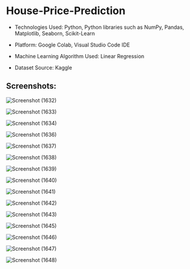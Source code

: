 <h1>House-Price-Prediction</h1>

* Technologies Used: Python, Python libraries such as NumPy, Pandas, Matplotlib, Seaborn, Scikit-Learn

* Platform: Google Colab, Visual Studio Code IDE

* Machine Learning Algorithm Used: Linear Regression

* Dataset Source: Kaggle

<h2>Screenshots:</h2>


![Screenshot (1632)](https://github.com/DebajyotiTalukder2001/Bharat_Intern-MLRepo/assets/136104351/50dbd77d-ebf3-4680-9069-565cfb38835c)




![Screenshot (1633)](https://github.com/DebajyotiTalukder2001/Bharat_Intern-MLRepo/assets/136104351/d889aef7-efe8-404a-9dc4-13fb7cee7a50)




![Screenshot (1634)](https://github.com/DebajyotiTalukder2001/Bharat_Intern-MLRepo/assets/136104351/039bf39f-5a41-477a-9922-6f6b8cd5f64e)





![Screenshot (1636)](https://github.com/DebajyotiTalukder2001/Bharat_Intern-MLRepo/assets/136104351/6457d2e1-1593-4f1b-8d79-d86a530ee4b3)



![Screenshot (1637)](https://github.com/DebajyotiTalukder2001/Bharat_Intern-MLRepo/assets/136104351/ab624708-5c6f-4b3d-b5a4-fc8d8c0a99fc)





![Screenshot (1638)](https://github.com/DebajyotiTalukder2001/Bharat_Intern-MLRepo/assets/136104351/571dc4f7-09e1-4dcf-8103-edbdeb24492f)




![Screenshot (1639)](https://github.com/DebajyotiTalukder2001/Bharat_Intern-MLRepo/assets/136104351/ff7425b7-ef3c-4861-99d9-09779bf7699f)



![Screenshot (1640)](https://github.com/DebajyotiTalukder2001/Bharat_Intern-MLRepo/assets/136104351/439815fc-9460-493d-a23c-1b15ab50d00f)




![Screenshot (1641)](https://github.com/DebajyotiTalukder2001/Bharat_Intern-MLRepo/assets/136104351/5917ebea-8efe-43c2-ba6d-90b66a8e1812)




![Screenshot (1642)](https://github.com/DebajyotiTalukder2001/Bharat_Intern-MLRepo/assets/136104351/d85e6df2-e0e1-46d7-9552-a762fd6a2bff)



![Screenshot (1643)](https://github.com/DebajyotiTalukder2001/Bharat_Intern-MLRepo/assets/136104351/a28e0a28-2be3-45b3-a0bc-9a7d7d75b6fc)







![Screenshot (1645)](https://github.com/DebajyotiTalukder2001/Bharat_Intern-MLRepo/assets/136104351/ecf38355-c8c8-48de-b1dd-a155ffb3ae3b)




![Screenshot (1646)](https://github.com/DebajyotiTalukder2001/Bharat_Intern-MLRepo/assets/136104351/3315f17a-2790-44a3-9198-eb97666887c6)




![Screenshot (1647)](https://github.com/DebajyotiTalukder2001/Bharat_Intern-MLRepo/assets/136104351/e60bcf25-9fe1-4bd3-b275-7173925d3c17)



![Screenshot (1648)](https://github.com/DebajyotiTalukder2001/Bharat_Intern-MLRepo/assets/136104351/a0d61f90-dd50-46f5-9df4-097d829cc8e5)






